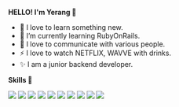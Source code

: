 **<p>HELLO! I'm Yerang 👋</p>**
- 👀 I love to learn something new.
- 🌱 I’m currently learning RubyOnRails.
- 💞️ I love to communicate with various people.
- ⚡ I love to watch NETFLIX, WAVVE with drinks.
- ✨ I am a junior backend developer.


**<p>Skills 🌱</p>**
<div>
  <img src="https://img.shields.io/badge/Ruby-CC342D?style=flat-square&logo=Ruby&logoColor=white">
  <img src="https://img.shields.io/badge/RubyOnRails-CC0000?style=flat-square&logo=RubyOnRails&logoColor=white">
  <img src="https://img.shields.io/badge/Python-3766AB?style=flat-square&logo=Python&logoColor=white">
  <img src="https://img.shields.io/badge/Django-092E20?style=flat-square&logo=Django&logoColor=white">
  <img src="https://img.shields.io/badge/Mysql-4479A1?style=flat-square&logo=Mysql&logoColor=white">
  <img src="https://img.shields.io/badge/Git-F05032?style=flat-square&logo=Git&logoColor=white">
  <img src="https://img.shields.io/badge/Github-181717?style=flat-square&logo=Github&logoColor=white">
  <img src="https://img.shields.io/badge/Docker-2496ED?style=flat-square&logo=Docker&logoColor=white">
  <img src="https://img.shields.io/badge/AmazonAWS-232F3E?style=flat-square&logo=AmazonAWS&logoColor=white">
  <img src="https://img.shields.io/badge/VScode-007ACC?style=flat-square&logo=Visualstudiocode&logoColor=white">
</div>

<!---
Yerang-Kim/Yerang-Kim is a ✨ special ✨ repository because its `README.md` (this file) appears on your GitHub profile.
You can click the Preview link to take a look at your changes.
--->
